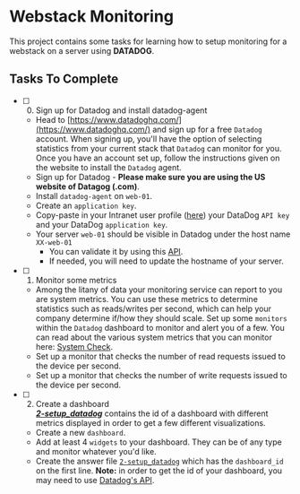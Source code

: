 # Webstack Monitoring

This project contains some tasks for learning how to setup monitoring for a webstack on a server using **DATADOG**.

## Tasks To Complete

+ [ ] 0. Sign up for Datadog and install datadog-agent
  + Head to [https://www.datadoghq.com/](https://www.datadoghq.com/) and sign up for a free `Datadog` account. When signing up, you'll have the option of selecting statistics from your current stack that `Datadog` can monitor for you. Once you have an account set up, follow the instructions given on the website to install the `Datadog` agent.
  + Sign up for Datadog - **Please make sure you are using the US website of Datagog (.com)**.
  + Install `datadog-agent` on `web-01`.
  + Create an `application key`.
  + Copy-paste in your Intranet user profile ([here](https://alx-intranet.hbtn.io/users/my_profile)) your DataDog `API key` and your DataDog `application key`.
  + Your server `web-01` should be visible in Datadog under the host name `XX-web-01`
    + You can validate it by using this [API](https://docs.datadoghq.com/api/latest/hosts/).
    + If needed, you will need to update the hostname of your server.

+ [ ] 1. Monitor some metrics
  + Among the litany of data your monitoring service can report to you are system metrics. You can use these metrics to determine statistics such as reads/writes per second, which can help your company determine if/how they should scale. Set up some `monitors` within the `Datadog` dashboard to monitor and alert you of a few. You can read about the various system metrics that you can monitor here: [System Check](https://docs.datadoghq.com/integrations/system/).
  + Set up a monitor that checks the number of read requests issued to the device per second.
  + Set up a monitor that checks the number of write requests issued to the device per second.

+ [ ] 2. Create a dashboard<br/>_**[2-setup_datadog](2-setup_datadog)**_ contains the id of a dashboard with different metrics displayed in order to get a few different visualizations.
  + Create a new `dashboard`.
  + Add at least 4 `widgets` to your dashboard. They can be of any type and monitor whatever you'd like.
  + Create the answer file [`2-setup_datadog`](2-setup_datadog) which has the `dashboard_id` on the first line. **Note:** in order to get the id of your dashboard, you may need to use [Datadog's API](https://docs.datadoghq.com/api/latest/dashboards/#get-all-dashboards).
